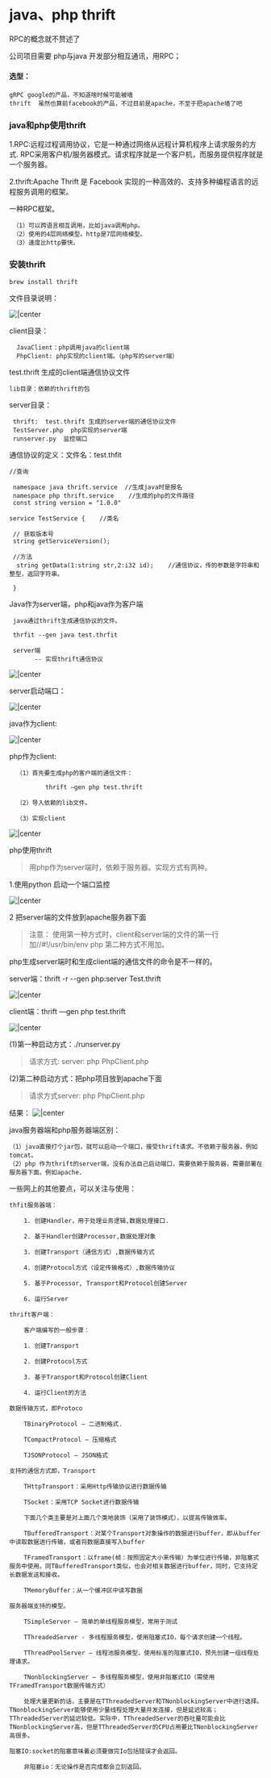 # java、php thrift

RPC的概念就不赘述了

公司项目需要 php与java 开发部分相互通讯，用RPC；

#### 选型：

    gRPC google的产品，不知道啥时候可能被墙
    thrift  虽然也算前facebook的产品，不过目前是apache，不至于把apache墙了吧
    
    
### java和php使用thrift
 
1.RPC:远程过程调用协议，它是一种通过网络从远程计算机程序上请求服务的方式.
RPC采用客户机/服务器模式。请求程序就是一个客户机，而服务提供程序就是一个服务器。
 
2.thrift:Apache Thrift 是 Facebook 实现的一种高效的、支持多种编程语言的远程服务调用的框架。

一种RPC框架。
```
 （1）可以跨语言相互调用，比如java调用php。
 （2）使用的4层网络模型。http是7层网络模型。
 （3）速度比http要快。
```

### 安装thrift
    
    brew install thrift

文件目录说明：

![|center](../master/src/thrift-1.png)

client目录：

```
  JavaClient：php调用java的client端
  PhpClient: php实现的client端。（php写的server端）
```

test.thrift 生成的client端通信协议文件
    
    lib目录：依赖的thrift的包
    
server目录：

```
 thrift:  test.thrift 生成的server端的通信协议文件
 TestServer.php  php实现的server端
 runserver.py  监控端口
```

通信协议的定义：文件名：test.thfit

```
//查询

 namespace java thrift.service  //生成java时是报名
 namespace php thrift.service    //生成的php的文件路径
 const string version = "1.0.0"

service TestService {    //类名

 // 获取版本号
 string getServiceVersion();

 //方法
  string getData(1:string str,2:i32 id);    //通信协议，传的参数是字符串和整型，返回字符串。

 }
```

Java作为server端，php和java作为客户端

```
 java通过thrift生成通信协议的文件。

 thrfit --gen java test.thrfit

 server端
       -- 实现thrift通信协议
```

![|center](../master/src/thrift-2.png)

server启动端口：

![|center](../master/src/thrift-3.png)

java作为client:

![|center](../master/src/thrift-4.png)

php作为client:

```
  （1）首先要生成php的客户端的通信文件：  

          thrift —gen php test.thrift 

  （2）导入依赖的lib文件。

  （3）实现client
```

![|center](../master/src/thrift-5.png)

php使用thrift

>用php作为server端时，依赖于服务器。实现方式有两种。

1.使用python 启动一个端口监控

![|center](../master/src/thrift-6.png)

2 把server端的文件放到apache服务器下面

>注意： 使用第一种方式时，client和server端的文件的第一行加//#!/usr/bin/env php   第二种方式不用加。

php生成server端时和生成client端的通信文件的命令是不一样的。

server端：thrift -r --gen php:server Test.thrift

![|center](../master/src/thrift-7.png)

client端：thrift —gen php test.thrift

![|center](../master/src/thrift-8.png)

(1)第一种启动方式：./runserver.py
>请求方式: server: php PhpClient.php

(2)第二种启动方式：把php项目放到apache下面
>请求方式server: php PhpClient.php

结果：
![|center](../master/src/thrift-9.png)


java服务器端和php服务器端区别：

```
（1）java直接打个jar包，就可以启动一个端口，接受thrift请求。不依赖于服务器，例如tomcat。
（2）php 作为thrift的server端，没有办法自己启动端口，需要依赖于服务器，需要部署在服务器下面。例如apache.
```

一些网上的其他要点，可以关注与使用：

```
thfit服务器端：

    1. 创建Handler，用于处理业务逻辑,数据处理接口.

    2. 基于Handler创建Processor,数据处理对象

    3. 创建Transport（通信方式）,数据传输方式

    4. 创建Protocol方式（设定传输格式）,数据传输协议

    5. 基于Processor, Transport和Protocol创建Server

    6. 运行Server

thrift客户端：

    客户端编写的一般步骤：

    1. 创建Transport

    2. 创建Protocol方式

    3. 基于Transport和Protocol创建Client

    4. 运行Client的方法

数据传输方式，即Protoco

    TBinaryProtocol – 二进制格式.

    TCompactProtocol – 压缩格式

    TJSONProtocol – JSON格式

支持的通信方式即，Transport

    THttpTransport：采用Http传输协议进行数据传输

    TSocket：采用TCP Socket进行数据传输

    下面几个类主要是对上面几个类地装饰（采用了装饰模式），以提高传输效率。

    TBufferedTransport：对某个Transport对象操作的数据进行buffer，即从buffer中读取数据进行传输，或者将数据直接写入buffer

    TFramedTransport：以frame(帧：按照固定大小来传输）为单位进行传输，非阻塞式服务中使用。同TBufferedTransport类似，也会对相关数据进行buffer，同时，它支持定长数据发送和接收。

    TMemoryBuffer：从一个缓冲区中读写数据

服务器端支持的模型。

    TSimpleServer – 简单的单线程服务模型，常用于测试

    TThreadedServer - 多线程服务模型，使用阻塞式IO，每个请求创建一个线程。

    TThreadPoolServer – 线程池服务模型，使用标准的阻塞式IO，预先创建一组线程处理请求。

    TNonblockingServer – 多线程服务模型，使用非阻塞式IO（需使用TFramedTransport数据传输方式）

    处理大量更新的话，主要是在TThreadedServer和TNonblockingServer中进行选择。TNonblockingServer能够使用少量线程处理大量并发连接，但是延迟较高；TThreadedServer的延迟较低。实际中，TThreadedServer的吞吐量可能会比TNonblockingServer高，但是TThreadedServer的CPU占用要比TNonblockingServer高很多。

阻塞IO:socket的阻塞意味着必须要做完Io包括错误才会返回。

    非阻塞io：无论操作是否完成都会立刻返回。

```